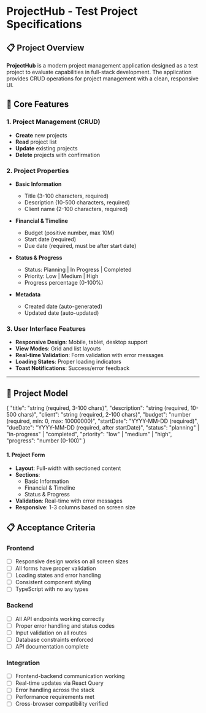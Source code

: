 # ProjectHub - Test Project Specifications

## 📋 Project Overview

**ProjectHub** is a modern project management application designed as a test project to evaluate capabilities in full-stack development. The application provides CRUD operations for project management with a clean, responsive UI.

## 🎯 Core Features

### 1. Project Management (CRUD)

- **Create** new projects
- **Read** project list
- **Update** existing projects
- **Delete** projects with confirmation

### 2. Project Properties

- **Basic Information**

  - Title (3-100 characters, required)
  - Description (10-500 characters, required)
  - Client name (2-100 characters, required)

- **Financial & Timeline**

  - Budget (positive number, max 10M)
  - Start date (required)
  - Due date (required, must be after start date)

- **Status & Progress**

  - Status: Planning | In Progress | Completed
  - Priority: Low | Medium | High
  - Progress percentage (0-100%)

- **Metadata**
  - Created date (auto-generated)
  - Updated date (auto-updated)

### 3. User Interface Features

- **Responsive Design**: Mobile, tablet, desktop support
- **View Modes**: Grid and list layouts
- **Real-time Validation**: Form validation with error messages
- **Loading States**: Proper loading indicators
- **Toast Notifications**: Success/error feedback

---

## 🔧 Project Model

{
  "title": "string (required, 3-100 chars)",
  "description": "string (required, 10-500 chars)",
  "client": "string (required, 2-100 chars)",
  "budget": "number (required, min: 0, max: 10000000)",
  "startDate": "YYYY-MM-DD (required)",
  "dueDate": "YYYY-MM-DD (required, after startDate)",
  "status": "planning" | "in-progress" | "completed",
  "priority": "low" | "medium" | "high",
  "progress": "number (0-100)"
}


#### 1. Project Form

- **Layout**: Full-width with sectioned content
- **Sections**:
  - Basic Information
  - Financial & Timeline
  - Status & Progress
- **Validation**: Real-time with error messages
- **Responsive**: 1-3 columns based on screen size


## 📋 Acceptance Criteria

### Frontend

- [ ] Responsive design works on all screen sizes
- [ ] All forms have proper validation
- [ ] Loading states and error handling
- [ ] Consistent component styling
- [ ] TypeScript with no `any` types

### Backend

- [ ] All API endpoints working correctly
- [ ] Proper error handling and status codes
- [ ] Input validation on all routes
- [ ] Database constraints enforced
- [ ] API documentation complete

### Integration

- [ ] Frontend-backend communication working
- [ ] Real-time updates via React Query
- [ ] Error handling across the stack
- [ ] Performance requirements met
- [ ] Cross-browser compatibility verified